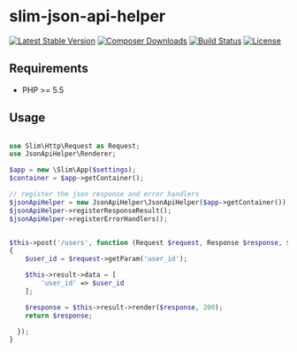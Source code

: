 slim-json-api-helper
=======

[![Latest Stable Version](https://poser.pugx.org/cristianp6/slim-json-api-helper/version.png)](https://packagist.org/packages/cristianp6/slim-json-api-helper)
[![Composer Downloads](https://poser.pugx.org/cristianp6/slim-json-api-helper/d/total.png)](https://packagist.org/packages/cristianp6/slim-json-api-helper)
[![Build Status](https://travis-ci.org/cristianp6/slim-json-api-helper.png?branch=master)](https://travis-ci.org/cristianp6/slim-json-api-helper)
[![License](https://poser.pugx.org/cristianp6/slim-json-api-helper/license.svg)](https://packagist.org/packages/cristianp6/slim-json-api-helper)

## Requirements ##

* PHP >= 5.5


## Usage ##

```php

use Slim\Http\Request as Request;
use JsonApiHelper\Renderer;

$app = new \Slim\App($settings);
$container = $app->getContainer();

// register the json response and error handlers
$jsonApiHelper = new JsonApiHelper\JsonApiHelper($app->getContainer());
$jsonApiHelper->registerResponseResult();
$jsonApiHelper->registerErrorHandlers();


$this->post('/users', function (Request $request, Response $response, $args)
{
    $user_id = $request->getParam('user_id');

    $this->result->data = [
        'user_id' => $user_id
    ];

    $response = $this->result->render($response, 200);
    return $response;

  });
}
```

